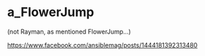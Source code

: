 # a_FlowerJump
(not Rayman, as mentioned FlowerJump...)

https://www.facebook.com/ansiblemag/posts/1444181392313480
